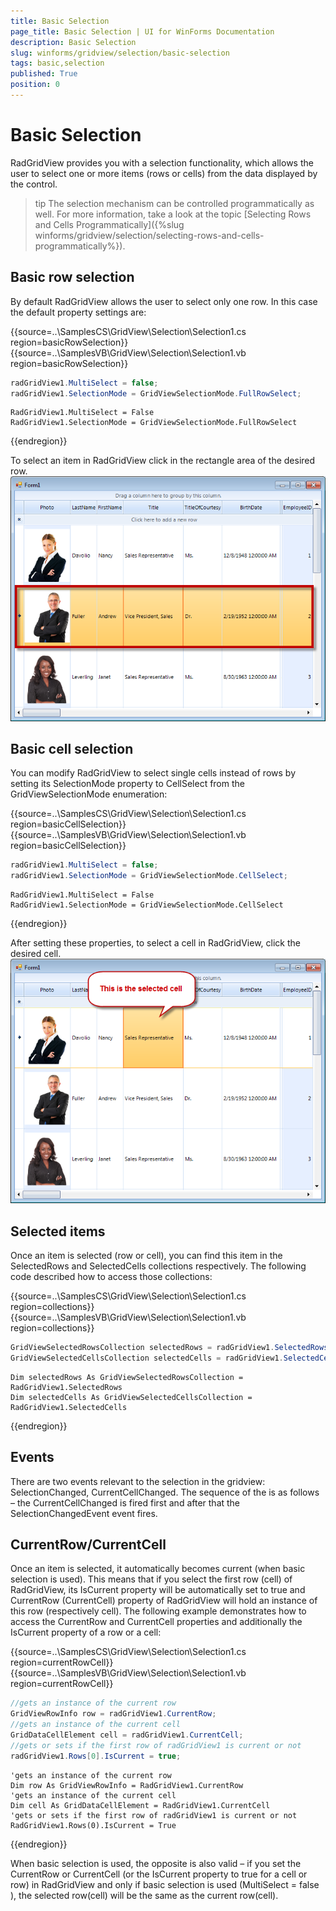 ```yaml
---
title: Basic Selection
page_title: Basic Selection | UI for WinForms Documentation
description: Basic Selection
slug: winforms/gridview/selection/basic-selection
tags: basic,selection
published: True
position: 0
---
```


# Basic Selection



RadGridView provides you with a selection functionality, which allows the user to select one or more items (rows or cells) from the data displayed by the control.    

>tip The selection mechanism can be controlled programmatically as well. For more information, take a look at the topic [Selecting Rows and Cells Programmatically]({%slug winforms/gridview/selection/selecting-rows-and-cells-programmatically%}).
>

## Basic row selection

By default RadGridView allows the user to select only one row. In this case the default property settings are:

{{source=..\SamplesCS\GridView\Selection\Selection1.cs region=basicRowSelection}} 
{{source=..\SamplesVB\GridView\Selection\Selection1.vb region=basicRowSelection}} 

````C#
radGridView1.MultiSelect = false;
radGridView1.SelectionMode = GridViewSelectionMode.FullRowSelect;

````
````VB.NET
RadGridView1.MultiSelect = False
RadGridView1.SelectionMode = GridViewSelectionMode.FullRowSelect

````

{{endregion}} 

To select an item in RadGridView click in the rectangle area of the desired row.<br>![gridview-selection-basic-selection 001](images/gridview-selection-basic-selection001.png)

## Basic cell selection

You can modify RadGridView to select single cells instead of rows by setting its SelectionMode property to CellSelect from the GridViewSelectionMode enumeration:

{{source=..\SamplesCS\GridView\Selection\Selection1.cs region=basicCellSelection}} 
{{source=..\SamplesVB\GridView\Selection\Selection1.vb region=basicCellSelection}} 

````C#
radGridView1.MultiSelect = false;
radGridView1.SelectionMode = GridViewSelectionMode.CellSelect;

````
````VB.NET
RadGridView1.MultiSelect = False
RadGridView1.SelectionMode = GridViewSelectionMode.CellSelect

````

{{endregion}} 

After setting these properties, to select a cell in RadGridView, click the desired cell.<br>![gridview-selection-basic-selection 002](images/gridview-selection-basic-selection002.png)

## Selected items

Once an item is selected (row or cell), you can find this item in the SelectedRows and SelectedCells collections respectively. The following code described how to access those collections:

{{source=..\SamplesCS\GridView\Selection\Selection1.cs region=collections}} 
{{source=..\SamplesVB\GridView\Selection\Selection1.vb region=collections}} 

````C#
GridViewSelectedRowsCollection selectedRows = radGridView1.SelectedRows;
GridViewSelectedCellsCollection selectedCells = radGridView1.SelectedCells;

````
````VB.NET
Dim selectedRows As GridViewSelectedRowsCollection = RadGridView1.SelectedRows
Dim selectedCells As GridViewSelectedCellsCollection = RadGridView1.SelectedCells

````

{{endregion}} 

## Events

There are two events relevant to the selection in the gridview: SelectionChanged, CurrentCellChanged. The sequence of the is as follows – the CurrentCellChanged is fired first and after that the SelectionChangedEvent event fires.     
        

## CurrentRow/CurrentCell

Once an item is selected, it automatically becomes current (when basic selection is used). This means that if you select the first row (cell) of RadGridView, its IsCurrent property will be automatically set to true and CurrentRow (CurrentCell) property of RadGridView will hold an instance of this row (respectively cell). The following example demonstrates how to access the CurrentRow and CurrentCell properties and additionally the IsCurrent property of a row or a cell:

{{source=..\SamplesCS\GridView\Selection\Selection1.cs region=currentRowCell}} 
{{source=..\SamplesVB\GridView\Selection\Selection1.vb region=currentRowCell}} 

````C#
//gets an instance of the current row
GridViewRowInfo row = radGridView1.CurrentRow;
//gets an instance of the current cell
GridDataCellElement cell = radGridView1.CurrentCell;
//gets or sets if the first row of radGridView1 is current or not
radGridView1.Rows[0].IsCurrent = true;

````
````VB.NET
'gets an instance of the current row
Dim row As GridViewRowInfo = RadGridView1.CurrentRow
'gets an instance of the current cell
Dim cell As GridDataCellElement = RadGridView1.CurrentCell
'gets or sets if the first row of radGridView1 is current or not
RadGridView1.Rows(0).IsCurrent = True

````

{{endregion}} 

When basic selection is used, the opposite is also valid – if you set the CurrentRow or CurrentCell (or the IsCurrent property to true for a cell or row) in RadGridView and only if  basic selection is used (MultiSelect = false ), the selected row(cell) will be the same as the current row(cell).
      
